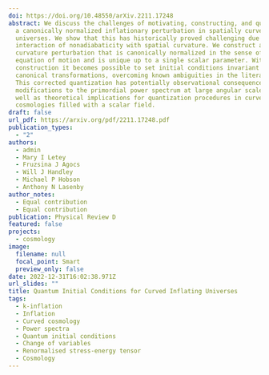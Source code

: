 ```yaml
---
doi: https://doi.org/10.48550/arXiv.2211.17248
abstract: We discuss the challenges of motivating, constructing, and quantizing
  a canonically normalized inflationary perturbation in spatially curved
  universes. We show that this has historically proved challenging due to the
  interaction of nonadiabaticity with spatial curvature. We construct a novel
  curvature perturbation that is canonically normalized in the sense of its
  equation of motion and is unique up to a single scalar parameter. With this
  construction it becomes possible to set initial conditions invariant under
  canonical transformations, overcoming known ambiguities in the literature.
  This corrected quantization has potentially observational consequences via
  modifications to the primordial power spectrum at large angular scales, as
  well as theoretical implications for quantization procedures in curved
  cosmologies filled with a scalar field.
draft: false
url_pdf: https://arxiv.org/pdf/2211.17248.pdf
publication_types:
  - "2"
authors:
  - admin
  - Mary I Letey
  - Fruzsina J Agocs
  - Will J Handley
  - Michael P Hobson
  - Anthony N Lasenby
author_notes:
  - Equal contribution
  - Equal contribution
publication: Physical Review D
featured: false
projects:
  - cosmology
image:
  filename: null
  focal_point: Smart
  preview_only: false
date: 2022-12-31T16:02:38.971Z
url_slides: ""
title: Quantum Initial Conditions for Curved Inflating Universes
tags:
  - k-inflation
  - Inflation
  - Curved cosmology
  - Power spectra
  - Quantum initial conditions
  - Change of variables
  - Renormalised stress-energy tensor
  - Cosmology
---
```

